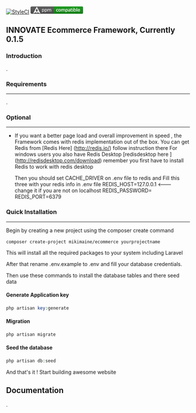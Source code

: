 [![StyleCI](https://styleci.io/repos/48767861/shield?branch=master)](https://styleci.io/repos/48767861) [![PPM Compatible](https://raw.githubusercontent.com/php-pm/ppm-badge/master/ppm-badge.png)](https://github.com/php-pm/php-pm)

## INNOVATE Ecommerce Framework, Currently 0.1.5



### Introduction
.


### Requirements
---------------------
.
                
### Optional
-------------------------

- If you want a better page load and overall improvement in speed , the Framework comes with redis implementation out of the box.
  You can get Redis from [Redis Here] (http://redis.io/) follow instruction there
  For windows users you also have Redis Desktop [redisdesktop here ] (http://redisdesktop.com/download)
  remember you first have to install Redis to work with redis desktop
  
  Then you should set  CACHE_DRIVER on .env file to redis and 
  Fill this three with your redis info in .env file
                                  REDIS_HOST=127.0.0.1   <--- change it if you are not on localhost
                                  REDIS_PASSWORD=
                                  REDIS_PORT=6379


### Quick Installation
------------------------

Begin by creating a new project using the composer create command

```
composer create-project mikimaine/ecommerce yourprojectname
```
This will install all the required packages to your system including Laravel

After that rename .env.example to .env and fill your database credentials.

Then use these commands to install the database tables and there seed data

#### Generate Application key
```php
php artisan key:generate
```

#### Migration
```php
php artisan migrate
```

#### Seed the database
```php
php artisan db:seed
```

And that's it ! Start building awesome website

Documentation
-------------
.